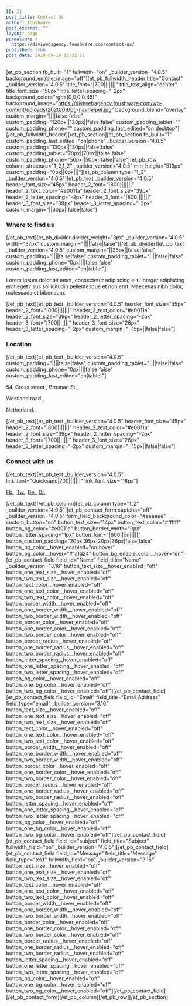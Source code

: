 ```yaml
---
ID: 21
post_title: Contact Us
author: foushware
post_excerpt: ""
layout: page
permalink: >
  https://diviwebagency.foushware.com/contact-us/
published: true
post_date: 2020-09-10 18:32:51
---
```

[et_pb_section fb_built="1" fullwidth="on" _builder_version="4.0.5" background_enable_image="off"][et_pb_fullwidth_header title="Contact" _builder_version="4.0.5" title_font="|700|||||||" title_text_align="center" title_font_size="58px" title_letter_spacing="-2px" background_color="rgba(0,0,0,0.45)" background_image="https://diviwebagency.foushware.com/wp-content/uploads/2020/09/bg-navhelper.jpg" background_blend="overlay" custom_margin="||||false|false" custom_padding="120px||120px||false|false" custom_padding_tablet="" custom_padding_phone="" custom_padding_last_edited="on|desktop"][/et_pb_fullwidth_header][/et_pb_section][et_pb_section fb_built="1" custom_padding_last_edited="on|phone" _builder_version="4.0.5" custom_padding="130px||130px||false|false" custom_padding_tablet="70px||70px||false|false" custom_padding_phone="50px||50px||false|false"][et_pb_row column_structure="1_2,1_2" _builder_version="4.0.5" min_height="513px" custom_padding="0px||0px|||"][et_pb_column type="1_2" _builder_version="4.0.5"][et_pb_text _builder_version="4.0.5" header_font_size="45px" header_2_font="|800|||||||" header_2_text_color="#e0011a" header_2_font_size="39px" header_2_letter_spacing="-2px" header_3_font="|800|||||||" header_3_font_size="38px" header_3_letter_spacing="-2px" custom_margin="||30px||false|false"]<h3><span>Where to find us</span></h3>[/et_pb_text][et_pb_divider divider_weight="3px" _builder_version="4.0.5" width="37px" custom_margin="||||false|false"][/et_pb_divider][et_pb_text _builder_version="4.0.5" custom_margin="||35px||false|false" custom_padding="||||false|false" custom_padding_tablet="||||false|false" custom_padding_phone="0px||||false|false" custom_padding_last_edited="on|tablet"]<p><span>Lorem ipsum dolor sit amet, consectetur adipiscing elit. Integer adipiscing erat eget risus sollicitudin pellentesque et non erat. Maecenas nibh dolor, malesuada et bibendum.</span></p>[/et_pb_text][et_pb_text _builder_version="4.0.5" header_font_size="45px" header_2_font="|800|||||||" header_2_text_color="#e0011a" header_2_font_size="39px" header_2_letter_spacing="-2px" header_3_font="|700|||||||" header_3_font_size="26px" header_3_letter_spacing="-2px" custom_margin="||15px||false|false"]<h3><span>Location</span></h3>[/et_pb_text][et_pb_text _builder_version="4.0.5" custom_padding="||||false|false" custom_padding_tablet="||||false|false" custom_padding_phone="0px||||false|false" custom_padding_last_edited="on|tablet"]<p>54, Cross street , Brosnan St,</p>
<p>Westland road ,</p>
<p>Netherland.</p>[/et_pb_text][et_pb_text _builder_version="4.0.5" header_font_size="45px" header_2_font="|800|||||||" header_2_text_color="#e0011a" header_2_font_size="39px" header_2_letter_spacing="-2px" header_3_font="|700|||||||" header_3_font_size="26px" header_3_letter_spacing="-2px" custom_margin="||15px||false|false"]<h3><span>Connect with us</span></h3>[/et_pb_text][et_pb_text _builder_version="4.0.5" link_font="Quicksand|700|||||||" link_font_size="18px"]<p><a href="#">Fb.</a>  <a href="#">Tw.</a>  <a href="#">Be. </a> <a href="#">Dr.</a></p>[/et_pb_text][/et_pb_column][et_pb_column type="1_2" _builder_version="4.0.5"][et_pb_contact_form captcha="off" _builder_version="4.0.5" form_field_background_color="#eeeeee" custom_button="on" button_text_size="14px" button_text_color="#ffffff" button_bg_color="#e0011a" button_border_width="0px" button_letter_spacing="1px" button_font="|600||on|||||" button_custom_padding="20px|36px|20px|36px|false|false" button_bg_color__hover_enabled="on|hover" button_bg_color__hover="#1a1d24" button_bg_enable_color__hover="on"][et_pb_contact_field field_id="Name" field_title="Name" _builder_version="3.16" button_text_size__hover_enabled="off" button_one_text_size__hover_enabled="off" button_two_text_size__hover_enabled="off" button_text_color__hover_enabled="off" button_one_text_color__hover_enabled="off" button_two_text_color__hover_enabled="off" button_border_width__hover_enabled="off" button_one_border_width__hover_enabled="off" button_two_border_width__hover_enabled="off" button_border_color__hover_enabled="off" button_one_border_color__hover_enabled="off" button_two_border_color__hover_enabled="off" button_border_radius__hover_enabled="off" button_one_border_radius__hover_enabled="off" button_two_border_radius__hover_enabled="off" button_letter_spacing__hover_enabled="off" button_one_letter_spacing__hover_enabled="off" button_two_letter_spacing__hover_enabled="off" button_bg_color__hover_enabled="off" button_one_bg_color__hover_enabled="off" button_two_bg_color__hover_enabled="off"][/et_pb_contact_field][et_pb_contact_field field_id="Email" field_title="Email Address" field_type="email" _builder_version="3.16" button_text_size__hover_enabled="off" button_one_text_size__hover_enabled="off" button_two_text_size__hover_enabled="off" button_text_color__hover_enabled="off" button_one_text_color__hover_enabled="off" button_two_text_color__hover_enabled="off" button_border_width__hover_enabled="off" button_one_border_width__hover_enabled="off" button_two_border_width__hover_enabled="off" button_border_color__hover_enabled="off" button_one_border_color__hover_enabled="off" button_two_border_color__hover_enabled="off" button_border_radius__hover_enabled="off" button_one_border_radius__hover_enabled="off" button_two_border_radius__hover_enabled="off" button_letter_spacing__hover_enabled="off" button_one_letter_spacing__hover_enabled="off" button_two_letter_spacing__hover_enabled="off" button_bg_color__hover_enabled="off" button_one_bg_color__hover_enabled="off" button_two_bg_color__hover_enabled="off"][/et_pb_contact_field][et_pb_contact_field field_id="subject" field_title="Subject" fullwidth_field="on" _builder_version="4.0.5"][/et_pb_contact_field][et_pb_contact_field field_id="Message" field_title="Message" field_type="text" fullwidth_field="on" _builder_version="3.16" button_text_size__hover_enabled="off" button_one_text_size__hover_enabled="off" button_two_text_size__hover_enabled="off" button_text_color__hover_enabled="off" button_one_text_color__hover_enabled="off" button_two_text_color__hover_enabled="off" button_border_width__hover_enabled="off" button_one_border_width__hover_enabled="off" button_two_border_width__hover_enabled="off" button_border_color__hover_enabled="off" button_one_border_color__hover_enabled="off" button_two_border_color__hover_enabled="off" button_border_radius__hover_enabled="off" button_one_border_radius__hover_enabled="off" button_two_border_radius__hover_enabled="off" button_letter_spacing__hover_enabled="off" button_one_letter_spacing__hover_enabled="off" button_two_letter_spacing__hover_enabled="off" button_bg_color__hover_enabled="off" button_one_bg_color__hover_enabled="off" button_two_bg_color__hover_enabled="off"][/et_pb_contact_field][/et_pb_contact_form][/et_pb_column][/et_pb_row][/et_pb_section]